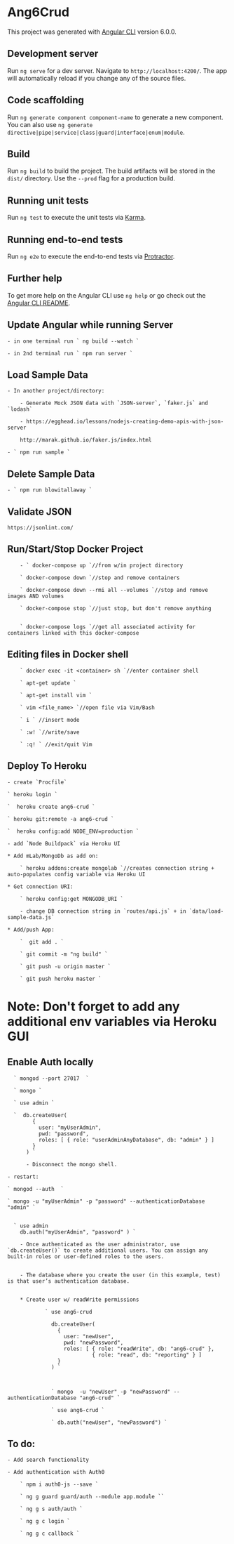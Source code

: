 # Ang6Crud

This project was generated with [Angular CLI](https://github.com/angular/angular-cli) version 6.0.0.

## Development server

Run `ng serve` for a dev server. Navigate to `http://localhost:4200/`. The app will automatically reload if you change any of the source files.

## Code scaffolding

Run `ng generate component component-name` to generate a new component. You can also use `ng generate directive|pipe|service|class|guard|interface|enum|module`.

## Build

Run `ng build` to build the project. The build artifacts will be stored in the `dist/` directory. Use the `--prod` flag for a production build.

## Running unit tests

Run `ng test` to execute the unit tests via [Karma](https://karma-runner.github.io).

## Running end-to-end tests

Run `ng e2e` to execute the end-to-end tests via [Protractor](http://www.protractortest.org/).

## Further help

To get more help on the Angular CLI use `ng help` or go check out the [Angular CLI README](https://github.com/angular/angular-cli/blob/master/README.md).



## Update Angular while running Server

    - in one terminal run ` ng build --watch `

    - in 2nd terminal run ` npm run server `


## Load Sample Data

    - In another project/directory:

        - Generate Mock JSON data with `JSON-server`, `faker.js` and `lodash`

        - https://egghead.io/lessons/nodejs-creating-demo-apis-with-json-server

        http://marak.github.io/faker.js/index.html

    - ` npm run sample `

## Delete Sample Data

    - ` npm run blowitallaway `

## Validate JSON

    https://jsonlint.com/


## Run/Start/Stop Docker Project

        - ` docker-compose up `//from w/in project directory

        ` docker-compose down `//stop and remove containers

        ` docker-compose down --rmi all --volumes `//stop and remove images AND volumes

        ` docker-compose stop `//just stop, but don't remove anything


        ` docker-compose logs `//get all associated activity for containers linked with this docker-compose


## Editing files in Docker shell

        ` docker exec -it <container> sh `//enter container shell

        ` apt-get update `

        ` apt-get install vim `

        ` vim <file_name> `//open file via Vim/Bash

        ` i ` //insert mode

        ` :w! `//write/save

        ` :q! ` //exit/quit Vim


## Deploy To Heroku

    - create `Procfile`

    ` heroku login `

    `  heroku create ang6-crud `

    ` heroku git:remote -a ang6-crud `

    `  heroku config:add NODE_ENV=production `

    - add `Node Buildpack` via Heroku UI

    * Add mLab/MongoDb as add on:

        ` heroku addons:create mongolab `//creates connection string + auto-populates config variable via Heroku UI

    * Get connection URI:

        ` heroku config:get MONGODB_URI `

        - change DB connection string in `routes/api.js` + in `data/load-sample-data.js`

    * Add/push App:

        `  git add . `

        ` git commit -m "ng build" `

        ` git push -u origin master `

        ` git push heroku master `

# Note: Don't forget to add any additional env variables via Heroku GUI

## Enable Auth locally

      ` mongod --port 27017  `

      ` mongo `

      ` use admin `

      `  db.createUser(
            {
              user: "myUserAdmin",
              pwd: "password",
              roles: [ { role: "userAdminAnyDatabase", db: "admin" } ]
            }
          ) `

          - Disconnect the mongo shell.

    - restart:

    ` mongod --auth  `

    ` mongo -u "myUserAdmin" -p "password" --authenticationDatabase "admin" `


      ` use admin
        db.auth("myUserAdmin", "password" ) `

        - Once authenticated as the user administrator, use `db.createUser()` to create additional users. You can assign any built-in roles or user-defined roles to the users.


        - The database where you create the user (in this example, test) is that user’s authentication database.


        * Create user w/ readWrite permissions

                ` use ang6-crud

                  db.createUser(
                    {
                      user: "newUser",
                      pwd: "newPassword",
                      roles: [ { role: "readWrite", db: "ang6-crud" },
                               { role: "read", db: "reporting" } ]
                    }
                  ) `



                  ` mongo  -u "newUser" -p "newPassword" --authenticationDatabase "ang6-crud" `

                  ` use ang6-crud `

                  ` db.auth("newUser", "newPassword") `

## To do:

    - Add search functionality

    - Add authentication with Auth0

        ` npm i auth0-js --save `

        ` ng g guard guard/auth --module app.module ``

        ` ng g s auth/auth `

        ` ng g c login `

        ` ng g c callback `
